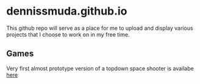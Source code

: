 dennissmuda.github.io
=====================

This github repo will serve as a place for me to upload and display various projects that I choose to work on in my free time. 


Games
-----
Very first almost prototype version of a topdown space shooter is availabe [here](http://dennissmuda.github.io/shooter)

